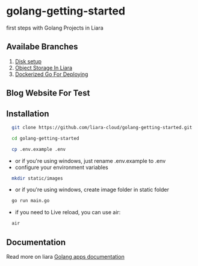 # golang-getting-started
first steps with Golang Projects in Liara

## Availabe Branches

1.  [Disk setup](https://github.com/liara-cloud/golang-getting-started/tree/diskSetup)
3.  [Object Storage In Liara](https://github.com/liara-cloud/golang-getting-started/tree/upload-using-s3)
4.  [Dockerized Go For Deploying](https://github.com/liara-cloud/golang-getting-started/tree/go-dockerized)

## Blog Website For Test
## Installation

```bash
  git clone https://github.com/liara-cloud/golang-getting-started.git
```
```bash
  cd golang-getting-started
```
```bash
  cp .env.example .env
```
- or if you're using windows, just rename .env.example to .env
- configure your environment variables
```bash
  mkdir static/images
```
- or if you're using windows, create image folder in static folder
```bash
  go run main.go
```
- if you need to Live reload, you can use air:
```bash
  air
```

## Documentation
Read more on liara [Golang apps documentation](https://docs.liara.ir/app-deploy/go/getting-started)
